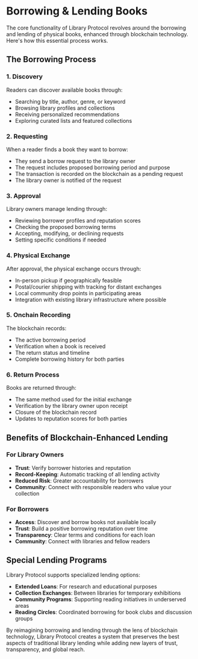 # Borrowing & Lending Books

The core functionality of Library Protocol revolves around the borrowing and lending of physical books, enhanced through blockchain technology. Here's how this essential process works.

## The Borrowing Process

### 1. Discovery

Readers can discover available books through:
- Searching by title, author, genre, or keyword
- Browsing library profiles and collections
- Receiving personalized recommendations
- Exploring curated lists and featured collections

### 2. Requesting

When a reader finds a book they want to borrow:
- They send a borrow request to the library owner
- The request includes proposed borrowing period and purpose
- The transaction is recorded on the blockchain as a pending request
- The library owner is notified of the request

### 3. Approval

Library owners manage lending through:
- Reviewing borrower profiles and reputation scores
- Checking the proposed borrowing terms
- Accepting, modifying, or declining requests
- Setting specific conditions if needed

### 4. Physical Exchange

After approval, the physical exchange occurs through:
- In-person pickup if geographically feasible
- Postal/courier shipping with tracking for distant exchanges
- Local community drop points in participating areas
- Integration with existing library infrastructure where possible

### 5. Onchain Recording

The blockchain records:
- The active borrowing period
- Verification when a book is received
- The return status and timeline
- Complete borrowing history for both parties

### 6. Return Process

Books are returned through:
- The same method used for the initial exchange
- Verification by the library owner upon receipt
- Closure of the blockchain record
- Updates to reputation scores for both parties

## Benefits of Blockchain-Enhanced Lending

### For Library Owners

- **Trust**: Verify borrower histories and reputation
- **Record-Keeping**: Automatic tracking of all lending activity
- **Reduced Risk**: Greater accountability for borrowers
- **Community**: Connect with responsible readers who value your collection

### For Borrowers

- **Access**: Discover and borrow books not available locally
- **Trust**: Build a positive borrowing reputation over time
- **Transparency**: Clear terms and conditions for each loan
- **Community**: Connect with libraries and fellow readers

## Special Lending Programs

Library Protocol supports specialized lending options:

- **Extended Loans**: For research and educational purposes
- **Collection Exchanges**: Between libraries for temporary exhibitions
- **Community Programs**: Supporting reading initiatives in underserved areas
- **Reading Circles**: Coordinated borrowing for book clubs and discussion groups

By reimagining borrowing and lending through the lens of blockchain technology, Library Protocol creates a system that preserves the best aspects of traditional library lending while adding new layers of trust, transparency, and global reach. 